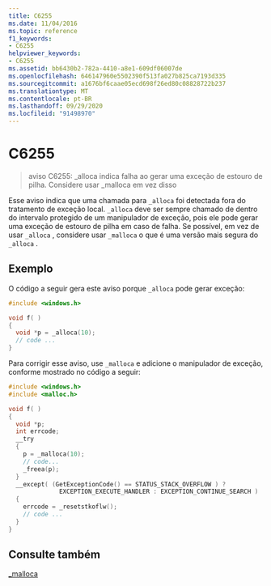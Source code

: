 ```yaml
---
title: C6255
ms.date: 11/04/2016
ms.topic: reference
f1_keywords:
- C6255
helpviewer_keywords:
- C6255
ms.assetid: bb6430b2-782a-4410-a8e1-609df06007de
ms.openlocfilehash: 646147960e5502390f513fa027b825ca7193d335
ms.sourcegitcommit: a1676bf6caae05ecd698f26ed80c08828722b237
ms.translationtype: MT
ms.contentlocale: pt-BR
ms.lasthandoff: 09/29/2020
ms.locfileid: "91498970"
---
```

# <a name="c6255"></a>C6255

> aviso C6255: _alloca indica falha ao gerar uma exceção de estouro de pilha. Considere usar _malloca em vez disso

Esse aviso indica que uma chamada para `_alloca` foi detectada fora do tratamento de exceção local. `_alloca` deve ser sempre chamado de dentro do intervalo protegido de um manipulador de exceção, pois ele pode gerar uma exceção de estouro de pilha em caso de falha. Se possível, em vez de usar `_alloca` , considere usar `_malloca` o que é uma versão mais segura do `_alloca` .

## <a name="example"></a>Exemplo

O código a seguir gera este aviso porque `_alloca` pode gerar exceção:

```cpp
#include <windows.h>

void f( )
{
  void *p = _alloca(10);
  // code ...
}
```

Para corrigir esse aviso, use `_malloca` e adicione o manipulador de exceção, conforme mostrado no código a seguir:

```cpp
#include <windows.h>
#include <malloc.h>

void f( )
{
  void *p;
  int errcode;
  __try
  {
    p = _malloca(10);
    // code...
    _freea(p);
  }
  __except( (GetExceptionCode() == STATUS_STACK_OVERFLOW ) ?
              EXCEPTION_EXECUTE_HANDLER : EXCEPTION_CONTINUE_SEARCH )
  {
    errcode = _resetstkoflw();
    // code ...
  }
}
```

## <a name="see-also"></a>Consulte também

[_malloca](../c-runtime-library/reference/malloca.md)

